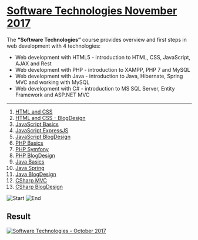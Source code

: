 # [Software Technologies November 2017](https://softuni.bg/trainings/1714/software-technologies-october-2017 "Software Technologies November 2017")

The **“Software Technologies”** course provides overview and first steps in web development with 4 technologies:

- Web development with HTML5 - introduction to HTML, CSS, JavaScript, AJAX and Rest
- Web development with PHP - introduction to XAMPP, PHP 7 and MySQL
- Web development with Java - introduction to Java, Hibernate, Spring MVC and working with MySQL
- Web development with C# - introduction to MS SQL Server, Entity Framework and ASP.NET MVC

---

1. [HTML and CSS](https://github.com/Steffkn/SoftUni/tree/master/02.TechModule-09.2017/SoftwareTech/01.HTML%20and%20CSS "HTML and CSS")
2. [HTML and CSS - BlogDesign](https://github.com/Steffkn/SoftUni/tree/master/02.TechModule-09.2017/SoftwareTech/02.HTML%20and%20CSS%20-%20BlogDesign "HTML and CSS - BlogDesign")
3. [JavaScript Basics](https://github.com/Steffkn/SoftUni/tree/master/02.TechModule-09.2017/SoftwareTech/03.JavaScriptBasics "JavaScript Basics")
4. [JavaScript ExpressJS](https://github.com/Steffkn/SoftUni/tree/master/02.TechModule-09.2017/SoftwareTech/04.JavaScriptExpressJS "JavaScript ExpressJS")
5. [JavaScript BlogDesign](https://github.com/Steffkn/SoftUni/tree/master/02.TechModule-09.2017/SoftwareTech/05.JavaScriptBlogDesign "JavaScript BlogDesign")
6. [PHP Basics](https://github.com/Steffkn/SoftUni/tree/master/02.TechModule-09.2017/SoftwareTech/06.PHPBasics "PHP Basics")
7. [PHP Symfony](https://github.com/Steffkn/SoftUni/tree/master/02.TechModule-09.2017/SoftwareTech/07.PHP_MVC_Symfony "PHP Symfony")
8. [PHP BlogDesign](https://github.com/Steffkn/SoftUni/tree/master/02.TechModule-09.2017/SoftwareTech/08.PHP_BlogDesign/Blog "PHP BlogDesign")
9. [Java Basics](https://github.com/Steffkn/SoftUni/tree/master/02.TechModule-09.2017/SoftwareTech/09.JavaBasics "Java Basics")
10. [Java Spring](https://github.com/Steffkn/SoftUni/tree/master/02.TechModule-09.2017/SoftwareTech/10.JavaSpring "Java Spring")
11. [Java BlogDesign](https://github.com/Steffkn/SoftUni/tree/master/02.TechModule-09.2017/SoftwareTech/11.JavaBlogDesign "Java BlogDesign")
12. [CSharp MVC](https://github.com/Steffkn/SoftUni/tree/master/02.TechModule-09.2017/SoftwareTech/12.CSharpMVC "CSharp MVC")
13. [CSharp BlogDesign](https://github.com/Steffkn/SoftUni/tree/master/02.TechModule-09.2017/SoftwareTech/13.CSharpBlogDesign "CSharp BlogDesign")

![Start](https://img.shields.io/badge/Start-06.11.2017-blue.svg?style=flat-square)
![End](https://img.shields.io/badge/End-04.01.2018-blue.svg?style=flat-square)

## Result

[![Software Technologies - October 2017](https://softuni.bg/certificates/details/50720/d6f02aea)](https://softuni.bg/certificates/details/50720/d6f02aea)